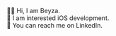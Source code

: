 👋🏻 Hi, I am Beyza.                                                                                        
 I am interested iOS development.                                                        
🌱 You can reach me on LinkedIn.
